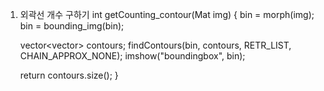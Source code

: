 1. 외곽선 개수 구하기
       int getCounting_contour(Mat img)
        {
	bin = morph(img);
	bin = bounding_img(bin);

	vector<vector<Point>> contours;
	findContours(bin, contours, RETR_LIST, CHAIN_APPROX_NONE);
	imshow("boundingbox", bin);

	return contours.size();
        }
